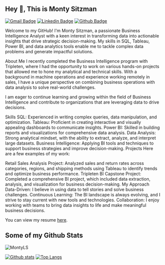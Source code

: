 ## Hey 👋, This is Monty Sitzman
[![Gmail Badge](https://img.shields.io/badge/-montysitzman@gmail.com-c14438?style=flat&logo=Gmail&logoColor=white&link=mailto:montysitzman@gmail.com)](mailto:montysitzman@gmail.com) 
[![Linkedin Badge](https://img.shields.io/badge/-www.linkedin.com/in/monty-sitzman-0072b1?style=flat&logo=Linkedin&logoColor=white&link=https://www.linkedin.com/in/www.linkedin.com/in/monty-sitzman/)](https://www.linkedin.com/in/www.linkedin.com/in/monty-sitzman/) [![Github Badge](https://img.shields.io/badge/-MontyLS-grey?style=flat&logo=github&logoColor=white&link=https://github.com/MontyLS/)](https://www.github.com/MontyLS/) <p align='left'>Welcome to my GitHub! I'm Monty Sitzman, a passionate Business Intelligence Analyst with a keen interest in transforming data into actionable insights that drive strategic decision-making. My skills in SQL, Tableau, Power BI, and data analytics tools enable me to tackle complex data problems and generate impactful solutions.

About Me
I recently completed the Business Intelligence program with Tripleten, where I had the opportunity to work on various hands-on projects that allowed me to hone my analytical and technical skills. With a background in machine operations and experience working remotely in sales, I have a unique perspective on combining business operations with data analysis to solve real-world challenges.

I am eager to continue learning and growing within the field of Business Intelligence and contribute to organizations that are leveraging data to drive decisions.

Skills
SQL: Experienced in writing complex queries, data manipulation, and optimization.
Tableau: Proficient in creating interactive and visually appealing dashboards to communicate insights.
Power BI: Skilled in building reports and visualizations for comprehensive data analysis.
Data Analysis: Strong analytical mindset, with the ability to extract, analyze, and interpret large datasets.
Business Intelligence: Applying BI tools and techniques to support business strategies and improve decision-making.
Projects
Here are a few examples of my work:

Retail Sales Analysis Project: Analyzed sales and return rates across categories, regions, and shipping methods using Tableau to identify trends and optimize business performance.
Tripleten BI Capstone Project: Completed a comprehensive BI project, which included data extraction, analysis, and visualization for business decision-making.
My Approach
Data-Driven: I believe in using data to tell stories and solve business challenges.
Continuous Learning: The BI landscape is always evolving, and I strive to stay current with new tools and technologies.
Collaboration: I enjoy working with teams to bring data insights to life and make meaningful business decisions.</p><p align="left">You can view my resume <a href="https://docs.google.com/document/d/1lefhns91WUTGUF2QunZ1SZ2tJuabz9dzt-uLBDQzF40/edit?usp=sharing" target="_blank">here</a>.</p>

## Some of my Github Stats
<p align=left> <img src=https://komarev.com/ghpvc/?username=MontyLS alt=MontyLS /> </p>

[![Github stats](https://github-readme-stats.vercel.app/api?username=MontyLS&show_icons=true&include_all_commits=true)](https://github.com/MontyLS/github-readme-stats)
[![Top Langs](https://github-readme-stats.vercel.app/api/top-langs/?username=MontyLS&layout=compact)](https://github.com/MontyLS/github-readme-stats)

<!--
**MontyLS/MontyLS** is a ✨ _special_ ✨ repository because its `README.md` (this file) appears on your GitHub profile.

Here are some ideas to get you started:

- 🔭 I’m currently working on ...
- 🌱 I’m currently learning ...
- 👯 I’m looking to collaborate on ...
- 🤔 I’m looking for help with ...
- 💬 Ask me about ...
- 📫 How to reach me: ...
- 😄 Pronouns: ...
- ⚡ Fun fact: ...
-->
